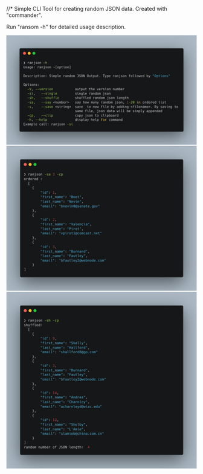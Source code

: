 //* Simple CLI Tool for creating random JSON data. Created with "commander".

Run "ransom -h" for detailed usage description.


<img src='/ranjson -h.png'>


<img src='/ranjson -sa 3 -cp.png'>


<img src='/ranjson -sh -cp.png'>


